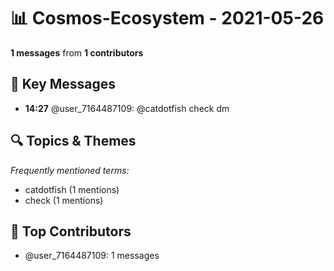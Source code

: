 # 📊 Cosmos-Ecosystem - 2021-05-26
**1 messages** from **1 contributors**

## 💬 Key Messages
- **14:27** @user_7164487109: @catdotfish check dm

## 🔍 Topics & Themes
*Frequently mentioned terms:*
- catdotfish (1 mentions)
- check (1 mentions)

## 👥 Top Contributors
- @user_7164487109: 1 messages